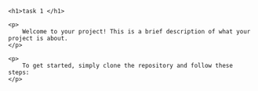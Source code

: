 
    <h1>task 1 </h1>

    <p>
        Welcome to your project! This is a brief description of what your project is about.
    </p>

    <p>
        To get started, simply clone the repository and follow these steps:
    </p>
